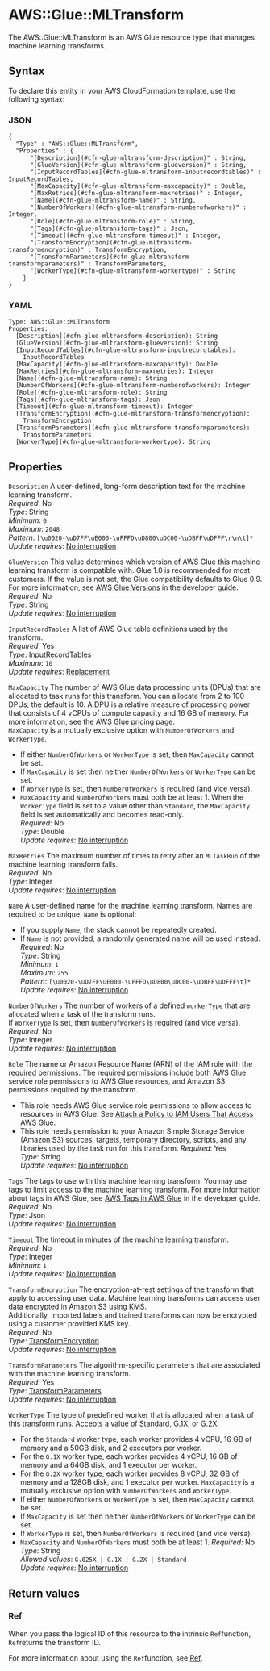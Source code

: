 # AWS::Glue::MLTransform<a name="aws-resource-glue-mltransform"></a>

The AWS::Glue::MLTransform is an AWS Glue resource type that manages machine learning transforms\.

## Syntax<a name="aws-resource-glue-mltransform-syntax"></a>

To declare this entity in your AWS CloudFormation template, use the following syntax:

### JSON<a name="aws-resource-glue-mltransform-syntax.json"></a>

```
{
  "Type" : "AWS::Glue::MLTransform",
  "Properties" : {
      "[Description](#cfn-glue-mltransform-description)" : String,
      "[GlueVersion](#cfn-glue-mltransform-glueversion)" : String,
      "[InputRecordTables](#cfn-glue-mltransform-inputrecordtables)" : InputRecordTables,
      "[MaxCapacity](#cfn-glue-mltransform-maxcapacity)" : Double,
      "[MaxRetries](#cfn-glue-mltransform-maxretries)" : Integer,
      "[Name](#cfn-glue-mltransform-name)" : String,
      "[NumberOfWorkers](#cfn-glue-mltransform-numberofworkers)" : Integer,
      "[Role](#cfn-glue-mltransform-role)" : String,
      "[Tags](#cfn-glue-mltransform-tags)" : Json,
      "[Timeout](#cfn-glue-mltransform-timeout)" : Integer,
      "[TransformEncryption](#cfn-glue-mltransform-transformencryption)" : TransformEncryption,
      "[TransformParameters](#cfn-glue-mltransform-transformparameters)" : TransformParameters,
      "[WorkerType](#cfn-glue-mltransform-workertype)" : String
    }
}
```

### YAML<a name="aws-resource-glue-mltransform-syntax.yaml"></a>

```
Type: AWS::Glue::MLTransform
Properties: 
  [Description](#cfn-glue-mltransform-description): String
  [GlueVersion](#cfn-glue-mltransform-glueversion): String
  [InputRecordTables](#cfn-glue-mltransform-inputrecordtables): 
    InputRecordTables
  [MaxCapacity](#cfn-glue-mltransform-maxcapacity): Double
  [MaxRetries](#cfn-glue-mltransform-maxretries): Integer
  [Name](#cfn-glue-mltransform-name): String
  [NumberOfWorkers](#cfn-glue-mltransform-numberofworkers): Integer
  [Role](#cfn-glue-mltransform-role): String
  [Tags](#cfn-glue-mltransform-tags): Json
  [Timeout](#cfn-glue-mltransform-timeout): Integer
  [TransformEncryption](#cfn-glue-mltransform-transformencryption): 
    TransformEncryption
  [TransformParameters](#cfn-glue-mltransform-transformparameters): 
    TransformParameters
  [WorkerType](#cfn-glue-mltransform-workertype): String
```

## Properties<a name="aws-resource-glue-mltransform-properties"></a>

`Description`  <a name="cfn-glue-mltransform-description"></a>
A user\-defined, long\-form description text for the machine learning transform\.  
*Required*: No  
*Type*: String  
*Minimum*: `0`  
*Maximum*: `2048`  
*Pattern*: `[\u0020-\uD7FF\uE000-\uFFFD\uD800\uDC00-\uDBFF\uDFFF\r\n\t]*`  
*Update requires*: [No interruption](https://docs.aws.amazon.com/AWSCloudFormation/latest/UserGuide/using-cfn-updating-stacks-update-behaviors.html#update-no-interrupt)

`GlueVersion`  <a name="cfn-glue-mltransform-glueversion"></a>
This value determines which version of AWS Glue this machine learning transform is compatible with\. Glue 1\.0 is recommended for most customers\. If the value is not set, the Glue compatibility defaults to Glue 0\.9\. For more information, see [AWS Glue Versions](https://docs.aws.amazon.com/glue/latest/dg/release-notes.html#release-notes-versions) in the developer guide\.  
*Required*: No  
*Type*: String  
*Update requires*: [No interruption](https://docs.aws.amazon.com/AWSCloudFormation/latest/UserGuide/using-cfn-updating-stacks-update-behaviors.html#update-no-interrupt)

`InputRecordTables`  <a name="cfn-glue-mltransform-inputrecordtables"></a>
A list of AWS Glue table definitions used by the transform\.  
*Required*: Yes  
*Type*: [InputRecordTables](aws-properties-glue-mltransform-inputrecordtables.md)  
*Maximum*: `10`  
*Update requires*: [Replacement](https://docs.aws.amazon.com/AWSCloudFormation/latest/UserGuide/using-cfn-updating-stacks-update-behaviors.html#update-replacement)

`MaxCapacity`  <a name="cfn-glue-mltransform-maxcapacity"></a>
The number of AWS Glue data processing units \(DPUs\) that are allocated to task runs for this transform\. You can allocate from 2 to 100 DPUs; the default is 10\. A DPU is a relative measure of processing power that consists of 4 vCPUs of compute capacity and 16 GB of memory\. For more information, see the [AWS Glue pricing page](http://aws.amazon.com/glue/pricing/)\.   
`MaxCapacity` is a mutually exclusive option with `NumberOfWorkers` and `WorkerType`\.  
+ If either `NumberOfWorkers` or `WorkerType` is set, then `MaxCapacity` cannot be set\.
+ If `MaxCapacity` is set then neither `NumberOfWorkers` or `WorkerType` can be set\.
+ If `WorkerType` is set, then `NumberOfWorkers` is required \(and vice versa\)\.
+ `MaxCapacity` and `NumberOfWorkers` must both be at least 1\.
When the `WorkerType` field is set to a value other than `Standard`, the `MaxCapacity` field is set automatically and becomes read\-only\.  
*Required*: No  
*Type*: Double  
*Update requires*: [No interruption](https://docs.aws.amazon.com/AWSCloudFormation/latest/UserGuide/using-cfn-updating-stacks-update-behaviors.html#update-no-interrupt)

`MaxRetries`  <a name="cfn-glue-mltransform-maxretries"></a>
The maximum number of times to retry after an `MLTaskRun` of the machine learning transform fails\.  
*Required*: No  
*Type*: Integer  
*Update requires*: [No interruption](https://docs.aws.amazon.com/AWSCloudFormation/latest/UserGuide/using-cfn-updating-stacks-update-behaviors.html#update-no-interrupt)

`Name`  <a name="cfn-glue-mltransform-name"></a>
A user\-defined name for the machine learning transform\. Names are required to be unique\. `Name` is optional:  
+ If you supply `Name`, the stack cannot be repeatedly created\.
+ If `Name` is not provided, a randomly generated name will be used instead\.
*Required*: No  
*Type*: String  
*Minimum*: `1`  
*Maximum*: `255`  
*Pattern*: `[\u0020-\uD7FF\uE000-\uFFFD\uD800\uDC00-\uDBFF\uDFFF\t]*`  
*Update requires*: [No interruption](https://docs.aws.amazon.com/AWSCloudFormation/latest/UserGuide/using-cfn-updating-stacks-update-behaviors.html#update-no-interrupt)

`NumberOfWorkers`  <a name="cfn-glue-mltransform-numberofworkers"></a>
The number of workers of a defined `workerType` that are allocated when a task of the transform runs\.  
If `WorkerType` is set, then `NumberOfWorkers` is required \(and vice versa\)\.  
*Required*: No  
*Type*: Integer  
*Update requires*: [No interruption](https://docs.aws.amazon.com/AWSCloudFormation/latest/UserGuide/using-cfn-updating-stacks-update-behaviors.html#update-no-interrupt)

`Role`  <a name="cfn-glue-mltransform-role"></a>
The name or Amazon Resource Name \(ARN\) of the IAM role with the required permissions\. The required permissions include both AWS Glue service role permissions to AWS Glue resources, and Amazon S3 permissions required by the transform\.   
+ This role needs AWS Glue service role permissions to allow access to resources in AWS Glue\. See [Attach a Policy to IAM Users That Access AWS Glue](https://docs.aws.amazon.com/glue/latest/dg/attach-policy-iam-user.html)\.
+ This role needs permission to your Amazon Simple Storage Service \(Amazon S3\) sources, targets, temporary directory, scripts, and any libraries used by the task run for this transform\.
*Required*: Yes  
*Type*: String  
*Update requires*: [No interruption](https://docs.aws.amazon.com/AWSCloudFormation/latest/UserGuide/using-cfn-updating-stacks-update-behaviors.html#update-no-interrupt)

`Tags`  <a name="cfn-glue-mltransform-tags"></a>
The tags to use with this machine learning transform\. You may use tags to limit access to the machine learning transform\. For more information about tags in AWS Glue, see [AWS Tags in AWS Glue](https://docs.aws.amazon.com/glue/latest/dg/monitor-tags.html) in the developer guide\.  
*Required*: No  
*Type*: Json  
*Update requires*: [No interruption](https://docs.aws.amazon.com/AWSCloudFormation/latest/UserGuide/using-cfn-updating-stacks-update-behaviors.html#update-no-interrupt)

`Timeout`  <a name="cfn-glue-mltransform-timeout"></a>
The timeout in minutes of the machine learning transform\.  
*Required*: No  
*Type*: Integer  
*Minimum*: `1`  
*Update requires*: [No interruption](https://docs.aws.amazon.com/AWSCloudFormation/latest/UserGuide/using-cfn-updating-stacks-update-behaviors.html#update-no-interrupt)

`TransformEncryption`  <a name="cfn-glue-mltransform-transformencryption"></a>
The encryption\-at\-rest settings of the transform that apply to accessing user data\. Machine learning transforms can access user data encrypted in Amazon S3 using KMS\.  
Additionally, imported labels and trained transforms can now be encrypted using a customer provided KMS key\.  
*Required*: No  
*Type*: [TransformEncryption](aws-properties-glue-mltransform-transformencryption.md)  
*Update requires*: [No interruption](https://docs.aws.amazon.com/AWSCloudFormation/latest/UserGuide/using-cfn-updating-stacks-update-behaviors.html#update-no-interrupt)

`TransformParameters`  <a name="cfn-glue-mltransform-transformparameters"></a>
The algorithm\-specific parameters that are associated with the machine learning transform\.  
*Required*: Yes  
*Type*: [TransformParameters](aws-properties-glue-mltransform-transformparameters.md)  
*Update requires*: [No interruption](https://docs.aws.amazon.com/AWSCloudFormation/latest/UserGuide/using-cfn-updating-stacks-update-behaviors.html#update-no-interrupt)

`WorkerType`  <a name="cfn-glue-mltransform-workertype"></a>
The type of predefined worker that is allocated when a task of this transform runs\. Accepts a value of Standard, G\.1X, or G\.2X\.  
+ For the `Standard` worker type, each worker provides 4 vCPU, 16 GB of memory and a 50GB disk, and 2 executors per worker\.
+ For the `G.1X` worker type, each worker provides 4 vCPU, 16 GB of memory and a 64GB disk, and 1 executor per worker\.
+ For the `G.2X` worker type, each worker provides 8 vCPU, 32 GB of memory and a 128GB disk, and 1 executor per worker\.
`MaxCapacity` is a mutually exclusive option with `NumberOfWorkers` and `WorkerType`\.  
+ If either `NumberOfWorkers` or `WorkerType` is set, then `MaxCapacity` cannot be set\.
+ If `MaxCapacity` is set then neither `NumberOfWorkers` or `WorkerType` can be set\.
+ If `WorkerType` is set, then `NumberOfWorkers` is required \(and vice versa\)\.
+ `MaxCapacity` and `NumberOfWorkers` must both be at least 1\.
*Required*: No  
*Type*: String  
*Allowed values*: `G.025X | G.1X | G.2X | Standard`  
*Update requires*: [No interruption](https://docs.aws.amazon.com/AWSCloudFormation/latest/UserGuide/using-cfn-updating-stacks-update-behaviors.html#update-no-interrupt)

## Return values<a name="aws-resource-glue-mltransform-return-values"></a>

### Ref<a name="aws-resource-glue-mltransform-return-values-ref"></a>

 When you pass the logical ID of this resource to the intrinsic `Ref`function, `Ref`returns the transform ID\.

For more information about using the `Ref`function, see [Ref](https://docs.aws.amazon.com/AWSCloudFormation/latest/UserGuide/intrinsic-function-reference-ref.html)\.